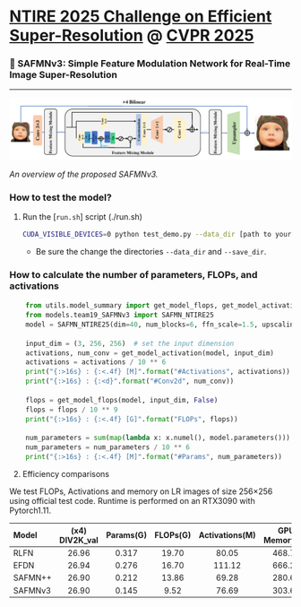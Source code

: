 # [NTIRE 2025 Challenge on Efficient Super-Resolution](https://cvlai.net/ntire/2025/) @ [CVPR 2025](https://cvpr2025.thecvf.com/)

### 📖 SAFMNv3: Simple Feature Modulation Network for Real-Time Image Super-Resolution

---
<p align="center">
  <img width="800" src="../figs/safmnv3_architecture.png">
</p>

*An overview of the proposed SAFMNv3.*


### How to test the model?

1. Run the [`run.sh`] script (./run.sh)
    ```bash
    CUDA_VISIBLE_DEVICES=0 python test_demo.py --data_dir [path to your data dir] --save_dir [path to your save dir] --model_id 23
    ```
    - Be sure the change the directories `--data_dir` and `--save_dir`.

   
### How to calculate the number of parameters, FLOPs, and activations

```python
    from utils.model_summary import get_model_flops, get_model_activation
    from models.team19_SAFMNv3 import SAFMN_NTIRE25
    model = SAFMN_NTIRE25(dim=40, num_blocks=6, ffn_scale=1.5, upscaling_factor=4)
    
    input_dim = (3, 256, 256)  # set the input dimension
    activations, num_conv = get_model_activation(model, input_dim)
    activations = activations / 10 ** 6
    print("{:>16s} : {:<.4f} [M]".format("#Activations", activations))
    print("{:>16s} : {:<d}".format("#Conv2d", num_conv))

    flops = get_model_flops(model, input_dim, False)
    flops = flops / 10 ** 9
    print("{:>16s} : {:<.4f} [G]".format("FLOPs", flops))

    num_parameters = sum(map(lambda x: x.numel(), model.parameters()))
    num_parameters = num_parameters / 10 ** 6
    print("{:>16s} : {:<.4f} [M]".format("#Params", num_parameters))
```

2. Efficiency comparisons

We test FLOPs, Activations and memory on LR images of size 256×256 using official test code.
Runtime is performed on an RTX3090 with Pytorch1.11.

| Model | (x4) DIV2K_val | Params(G) | FLOPs(G) | Activations(M) | GPU Memory(M) | Runtime(ms) | 
| :-----| :-----:   | :-----:    | :-----:   | :-----:  | :-----:        | :-----: | 
| RLFN | 26.96| 0.317| 19.70| 80.05 | 468.77 | 16.18 |
| EFDN | 26.94| 0.276| 16.70 | 111.12 | 666.26 | 11.55 |
| SAFMN++ |26.90| 0.212| 13.86 | 69.28 | 280.67 | 10.08 |
| SAFMNv3 |26.90| 0.145 | 9.52 | 76.69 | 303.60 | 6.70|

